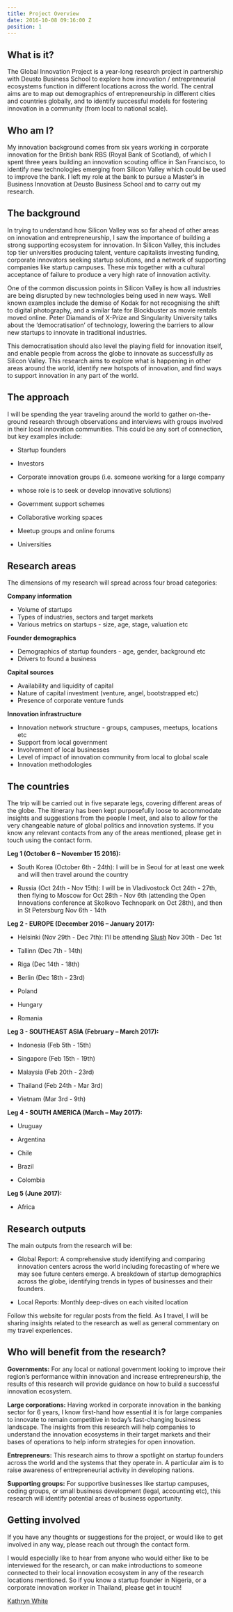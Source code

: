 ```yaml
---
title: Project Overview
date: 2016-10-08 09:16:00 Z
position: 1
---
```


## What is it?

The Global Innovation Project is a year-long research project in partnership with Deusto Business School to explore how innovation / entrepreneurial ecosystems function in different locations across the world. The central aims are to map out demographics of entrepreneurship in different cities and countries globally, and to identify successful models for fostering innovation in a community (from local to national scale).

## Who am I?

My innovation background comes from six years working in corporate innovation for the British bank RBS (Royal Bank of Scotland), of which I spent three years building an innovation scouting office in San Francisco, to identify new technologies emerging from Silicon Valley which could be used to improve the bank. I left my role at the bank to pursue a Master’s in Business Innovation at Deusto Business School and to carry out my research.

## The background

In trying to understand how Silicon Valley was so far ahead of other areas on innovation and entrepreneurship, I saw the importance of building a strong supporting ecosystem for innovation. In Silicon Valley, this includes top tier universities producing talent, venture capitalists investing funding, corporate innovators seeking startup solutions, and a network of supporting companies like startup campuses. These mix together with a cultural acceptance of failure to produce a very high rate of innovation activity.

One of the common discussion points in Silicon Valley is how all industries are being disrupted by new technologies being used in new ways. Well known examples include the demise of Kodak for not recognising the shift to digital photography, and a similar fate for Blockbuster as movie rentals moved online. Peter Diamandis of X-Prize and Singularity University talks about the ‘democratisation’ of technology, lowering the barriers to allow new startups to innovate in traditional industries.

This democratisation should also level the playing field for innovation itself, and enable people from across the globe to innovate as successfully as Silicon Valley. This research aims to explore what is happening in other areas around the world, identify new hotspots of innovation, and find ways to support innovation in any part of the world.

## The approach

I will be spending the year traveling around the world to gather on-the-ground research through observations and interviews with groups involved in their local innovation communities. This could be any sort of connection, but key examples include:

* Startup founders

* Investors

* Corporate innovation groups (i.e. someone working for a large company

* whose role is to seek or develop innovative solutions)

* Government support schemes

* Collaborative working spaces

* Meetup groups and online forums

* Universities

## Research areas

The dimensions of my research will spread across four broad categories:

**Company information**

* Volume of startups
* Types of industries, sectors and target markets
* Various metrics on startups - size, age, stage, valuation etc

**Founder demographics**

* Demographics of startup founders - age, gender, background etc
* Drivers to found a business

**Capital sources**

* Availability and liquidity of capital
* Nature of capital investment (venture, angel, bootstrapped etc)
* Presence of corporate venture funds

**Innovation infrastructure**

* Innovation network structure - groups, campuses, meetups, locations etc
* Support from local government
* Involvement of local businesses
* Level of impact of innovation community from local to global scale
* Innovation methodologies

## The countries

The trip will be carried out in five separate legs, covering different areas of the globe. The itinerary has been kept purposefully loose to accommodate insights and suggestions from the people I meet, and also to allow for the very changeable nature of global politics and innovation systems. If you know any relevant contacts from any of the areas mentioned, please get in touch using the contact form.

**Leg 1 (October 6 – November 15 2016):**

* South Korea (October 6th - 24th): I will be in Seoul for at least one week and will then travel around the country

* Russia (Oct 24th - Nov 15th): I will be in Vladivostock Oct 24th - 27th, then flying to Moscow for Oct 28th - Nov 6th (attending the Open Innovations conference at Skolkovo Technopark on Oct 28th), and then in St Petersburg Nov 6th - 14th

**Leg 2 - EUROPE (December 2016 – January 2017):**

* Helsinki (Nov 29th - Dec 7th): I'll be attending [Slush](http://www.slush.org/) Nov 30th - Dec 1st

* Tallinn (Dec 7th - 14th)

* Riga (Dec 14th - 18th)

* Berlin (Dec 18th - 23rd)

* Poland

* Hungary

* Romania

**Leg 3 - SOUTHEAST ASIA (February – March 2017):**

* Indonesia (Feb 5th - 15th)

* Singapore (Feb 15th - 19th)

* Malaysia (Feb 20th - 23rd)

* Thailand (Feb 24th - Mar 3rd)

* Vietnam (Mar 3rd - 9th)

**Leg 4 - SOUTH AMERICA (March – May 2017):**

* Uruguay

* Argentina

* Chile

* Brazil

* Colombia

**Leg 5 (June 2017):**

* Africa

## Research outputs

The main outputs from the research will be:

* Global Report: A comprehensive study identifying and comparing innovation centers across the world including forecasting of where we may see future centers emerge. A breakdown of startup demographics across the globe, identifying trends in types of businesses and their founders.

* Local Reports: Monthly deep-dives on each visited location

Follow this website for regular posts from the field. As I travel, I will be sharing insights related to the research as well as general commentary on my travel experiences.

## Who will benefit from the research?

**Governments:**
For any local or national government looking to improve their region’s performance within innovation and increase entrepreneurship, the results of this research will provide guidance on how to build a successful innovation ecosystem.

**Large corporations:**
Having worked in corporate innovation in the banking sector for 6 years, I know first-hand how essential it is for large companies to innovate to remain competitive in today’s fast-changing business landscape. The insights from this research will help companies to understand the innovation ecosystems in their target markets and their bases of operations to help inform strategies for open innovation.

**Entrepreneurs:**
This research aims to throw a spotlight on startup founders across the world and the systems that they operate in. A particular aim is to raise awareness of entrepreneurial activity in developing nations.

**Supporting groups:**
For supportive businesses like startup campuses, coding groups, or small business development (legal, accounting etc), this research will identify potential areas of business opportunity.

## Getting involved

If you have any thoughts or suggestions for the project, or would like to get involved in any way, please reach out through the contact form.

I would especially like to hear from anyone who would either like to be interviewed for the research, or can make introductions to someone connected to their local innovation ecosystem in any of the research locations mentioned. So if you know a startup founder in Nigeria, or a corporate innovation worker in Thailand, please get in touch!

[Kathryn White](https://uk.linkedin.com/in/kathryn-white-12874616)